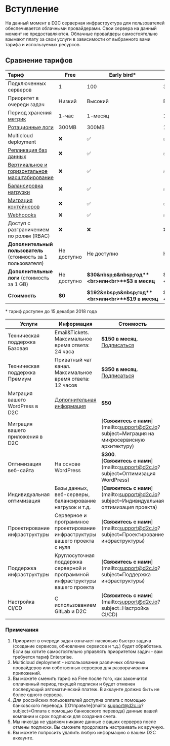 # Вступление

На данный момент в D2C серверная инфраструктура для пользователей обеспечивается облачными провайдерами. Свои сервера на данный момент не предоставляются. Облачные провайдеры самостоятельно взымают плату за свои услуги в зависимости от выбранного вами тарифа и используемых ресурсов.

## Сравнение тарифов

Тариф                                                 | Free          | Early bird*   | Personal | Team
:---------------------------------------------------- |--------------- | ---------      | -----    | ----
Подключенных серверов                                 | 1              | 100            | 30       |100  
Приоритет в очереди задач                             | Низкий         | Высокий        | Высокий | Наивысший
Период хранения [метрик](/platform/metrics/)          | 1-час          | 1-месяц        | 1-неделя   | 1-месяц
[Ротационные логи](/platform/logs/)                   | 300MB          | 300MB          | 1 GB     | 1 GB
Multicloud deployment                                 | ❌             | ✅              | ✅        | ✅
[Репликация баз данных](/platform/scaling/)           | ❌             | ✅              | ✅        | ✅
[Вертикальное и горизонтальное масштабирование](/platform/scaling/) | ❌             | ✅              | ✅        | ✅
[Балансировка нагрузки](/platform/balancing/)         | ❌             | ✅              | ✅        | ✅
[Миграция контейнеров](/platform/migration/)          | ❌             | ✅              | ✅        | ✅
[Webhoooks](/platform/webhooks/)                      | ❌             | ✅              | ✅        | ✅
Доступ с разграничением по ролям (RBAC)               | ❌             | ❌              | ❌        | ✅
**Дополнительный пользователь**<br>(стоимость за 1 пользователя)   | Не доступно | Не доступно| Не доступно | **$190 в&nbsp;год**<br>или<br>**$19&nbsp;в&nbsp;месяц**
**Дополнительные логи** (стоимость за 1 GB)           | Не доступно | **$30&nbsp;в&nbsp;год**<br>или<br>**$3&nbsp;в&nbsp;месяц** | **$30&nbsp;в&nbsp;год**<br>или<br>**$3&nbsp;в&nbsp;месяц** | **$30&nbsp;в&nbsp;год**<br>или<br>**$3&nbsp;в&nbsp;месяц**
**Стоимость**                                         | **$0**        | **$192&nbsp;в&nbsp;год**<br>или<br>**$19&nbsp;в&nbsp;месяц** | **$190&nbsp;в&nbsp;год**<br>или<br>**$19&nbsp;в&nbsp;месяц** |  **$570&nbsp;в&nbsp;год**<br>или<br>**$57&nbsp;в&nbsp;месяц**

\* тариф доступен до 15 декабря 2018 года

Услуги                        | Информация   |  Стоимость
----------------------------- | ------------ | ----------
Техническая поддержка Базовая | Email&Tickets. Максимальное время ответа: 24 часа   | **$150 в месяц**. [Подписаться](https://pay.paddle.com/checkout/539534)
Техническая поддержка Премиум | Приватный чат канал. Максимальное время ответа: 12 часов | **$350 в месяц**. [Подписаться](https://pay.paddle.com/checkout/539535)
Миграция вашего WordPress в D2C | [Дополнительная информация](https://d2c.io/services/your-wordpress-site-migration-to-our-platform)     | **$50** |
Миграция вашего приложения в D2C |   | [**Свяжитесь с нами**](mailto:support@d2c.io?subject=Миграция на микросервисную архитектуру)
Оптимизация веб-сайта         | На основе WordPress                                        | **$300**.<br>[**Свяжитесь с нами**](mailto:support@d2c.io?subject=Оптимизация WordPress)
Индивидуальная оптимизация | Базы данных, веб-серверы, балансирование нагрузок и т.д. | [**Свяжитесь с нами**](mailto:support@d2c.io?subject=Индивидуальная оптимизация проекта)
Проектирование инфраструктуры | Серверное и программное проектирование инфраструктуры вашего проекта с нуля | [**Свяжитесь с нами**](mailto:support@d2c.io?subject=Проектирование инфраструктуры)
Поддержка инфраструктуры | Круглосуточная поддержка серверной и программной инфраструктуры вашего проекта| [**Свяжитесь с нами**](mailto:support@d2c.io?subject=Поддержка инфраструктуры)
Настройка CI/CD          | С использованием GitLab и D2C      | [**Свяжитесь с нами**](mailto:support@d2c.io?subject=Настройка CI/CD)

### Примечания

1. Приоритет в очереди задач означает насколько быстро задача (создание сервисов, обновление сервисов и т.д.) будет обработана. Если вы хотите самостоятельно управлять приоритетом задач - вам требуется тариф Enterprise.
2. Multicloud deployment - использование различных облачных провайдеров или собственных серверов для разворачивания приложений.
3. Вы можете сменить тариф на Free после того, как закончится оплаченный период текущей подписки и будет отменен последующий автоматический платеж. В аккаунте должно быть не более одного сервера.
4. Для российских пользователей доступна оплата с помощью банковского перевода. ([Отправьте](mailto:support@d2c.io?subject=Оплата с помощью банковского перевода) данные вашей компании и срок подписки для создания счета.
5. Мы никогда не удаляем никакие данные с ваших серверов после отмены подписки. Вы сможете продолжать настраивать их вручную.
6. Вы можете попросить удалить любую информацию о вашем D2C аккаунте.
